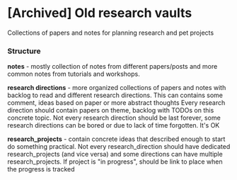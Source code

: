 # [Archived] Old research vaults
Collections of papers and notes for planning research and pet projects

### Structure
**notes** - mostly collection of notes from different papers/posts and more common notes from tutorials and workshops.

**research directions** - more organized collections of papers and notes with backlog to read and different research directions. 
This can contains some comment, ideas based on paper or more abstract thoughts
Every research direction should contain papers on theme, backlog with TODOs on this concrete topic. Not every research direction should be last forever, some research directions can be bored or due to lack of time forgotten. It's OK


**research_projects** - contain concrete ideas that described enough to start do something practical. Not every research_direction should have dedicated research_projects (and vice versa) and some directions can have multiple research_projects. If project is "in progress", should be link to place when the progress is tracked
